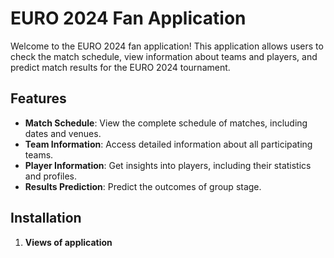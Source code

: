 # EURO 2024 Fan Application

Welcome to the EURO 2024 fan application! This application allows users to check the match schedule, view information about teams and players, and predict match results for the EURO 2024 tournament.

## Features

- **Match Schedule**: View the complete schedule of matches, including dates and venues.
- **Team Information**: Access detailed information about all participating teams.
- **Player Information**: Get insights into players, including their statistics and profiles.
- **Results Prediction**: Predict the outcomes of group stage.

## Installation

1. **Views of application**
